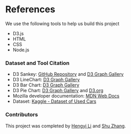 # References

We use the following tools to help us build this project
- D3.js
- HTML
- CSS
- Node.js

### Dataset and Tool Citation
- D3 Sankey: [GitHub Repository](https://github.com/d3/d3-sankey) and [D3 Graph Gallery](https://d3-graph-gallery.com/sankey)
- D3 LineChart: [D3 Graph Gallery](https://d3-graph-gallery.com/line)
- D3 Bar Chart: [D3 Graph Gallery](https://d3-graph-gallery.com/barplot)
- D3 Pie Chart: [D3 Graph Gallery](https://d3-graph-gallery.com/pie) and [D3.org](https://d3js.org/d3-shape/pie)
- Mozilla developer documentation: [MDN Web Docs](https://developer.mozilla.org/en-US/)
- Dataset: [Kaggle - Dataset of Used Cars](https://www.kaggle.com/datasets/volkanastasia/dataset-of-used-cars)

### Contributors
This project was completed by [Hengyi Li](https://github.com/TheRealMilesLee) and [Shu Zhang](https://github.com/shuzhang0).

